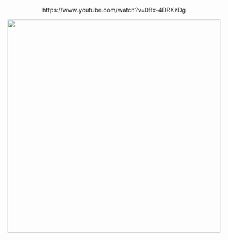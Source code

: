 <p align="center">https://www.youtube.com/watch?v=08x-4DRXzDg</p>


<div align="center">
  <img height="500" src="https://media.discordapp.net/attachments/1040759899359039519/1430273714351509564/Screenshot_20251021_211643_Gallery.jpg?ex=69006df2&is=68ff1c72&hm=eae694747e9db913136598573f77f54d1a6ae79de77aed11ae275ec22078c4ca&=&format=webp"  />
</div>

###
